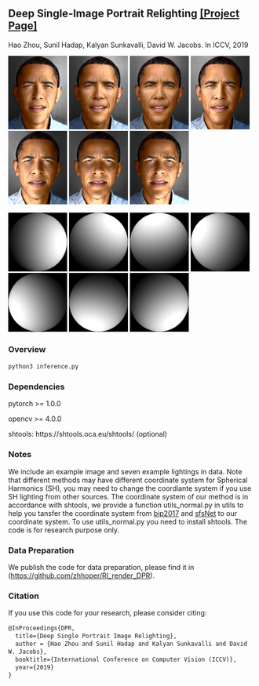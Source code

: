 <!--<h3><b>DPR</b></h3>-->
## <b>Deep Single-Image Portrait Relighting</b> [[Project Page]](http://zhhoper.github.io/dpr.html) <br>
Hao Zhou, Sunil Hadap, Kalyan Sunkavalli, David W. Jacobs. In ICCV, 2019

<p><img src="result_512/obama/0.jpg" width="120px" >
<img src="result_512/obama/1.jpg" width="120px" >
<img src="result_512/obama/2.jpg" width="120x" >
<img src="result_512/obama/3.jpg" width="120px" >
<img src="result_512/obama/4.jpg" width="120px" >
<img src="result_512/obama/5.jpg" width="120px" >
<img src="result_512/obama/6.jpg" width="120px" >
</p>
<p><img src="result_512/light_00.png" width="120px" >
<img src="result_512/light_01.png" width="120px" >
<img src="result_512/light_02.png" width="120x" >
<img src="result_512/light_03.png" width="120px" >
<img src="result_512/light_04.png" width="120px" >
<img src="result_512/light_05.png" width="120px" >
<img src="result_512/light_06.png" width="120px" >
</p>

### Overview
```bash
python3 inference.py
```

### Dependencies ###
<p> pytorch >= 1.0.0 </p>
<p> opencv >= 4.0.0 </p>
<P> shtools: https://shtools.oca.eu/shtools/ (optional)</p>

### Notes
We include an example image and seven example lightings in data. Note that different methods may have different coordinate system for Spherical Harmonics (SH), you may need to change the coordiante system if you use SH lighting from other sources. The coordinate system of our method is in accordance with shtools, we provide a function utils_normal.py in utils to help you tansfer the coordinate system from [bip2017](https://gravis.dmi.unibas.ch/PMM/data/bip/) and [sfsNet](https://senguptaumd.github.io/SfSNet/) to our coordinate system. To use utils_normal.py you need to install shtools. The code is for research purpose only.

### Data Preparation
We publish the code for data preparation, please find it in (https://github.com/zhhoper/RI_render_DPR).

### Citation
If you use this code for your research, please consider citing:
```
@InProceedings{DPR,
  title={Deep Single Portrait Image Relighting},
  author = {Hao Zhou and Sunil Hadap and Kalyan Sunkavalli and David W. Jacobs},
  booktitle={International Conference on Computer Vision (ICCV)},
  year={2019}
}
```

